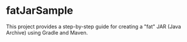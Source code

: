 # fatJarSample

This project provides a step-by-step guide for creating a "fat" JAR (Java Archive) using Gradle and Maven.

